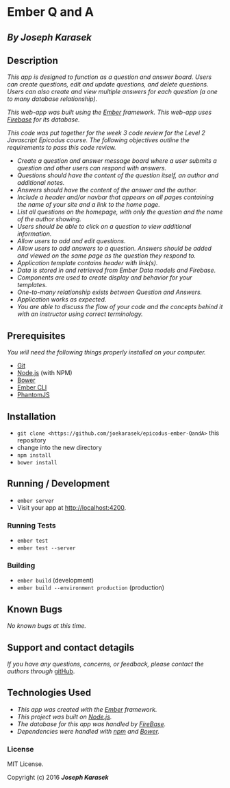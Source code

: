 # Ember Q and A

## _**By Joseph Karasek**_

## Description

_This app is designed to function as a question and answer board. Users can create questions, edit and update questions, and delete questions. Users can also create and view multiple answers for each question (a one to many database relationship)._

_This web-app was built using the [Ember](http://emberjs.com/) framework. This web-app uses [Firebase](https://www.firebase.com/) for its database._

_This code was put together for the week 3 code review for the Level 2 Javascript Epicodus course. The following objectives outline the requirements to pass this code review._

* _Create a question and answer message board where a user submits a question and other users can respond with answers._
* _Questions should have the content of the question itself, an author and additional notes._
* _Answers should have the content of the answer and the author._
* _Include a header and/or navbar that appears on all pages containing the name of your site and a link to the home page._
* _List all questions on the homepage, with only the question and the name of the author showing._
* _Users should be able to click on a question to view additional information._
* _Allow users to add and edit questions._
* _Allow users to add answers to a question. Answers should be added and viewed on the same page as the question they respond to._
* _Application template contains header with link(s)._
* _Data is stored in and retrieved from Ember Data models and Firebase._
* _Components are used to create display and behavior for your templates._
* _One-to-many relationship exists between Question and Answers._
* _Application works as expected._
* _You are able to discuss the flow of your code and the concepts behind it with an instructor using correct terminology._

## Prerequisites

_You will need the following things properly installed on your computer._

* [Git](http://git-scm.com/)
* [Node.js](http://nodejs.org/) (with NPM)
* [Bower](http://bower.io/)
* [Ember CLI](http://ember-cli.com/)
* [PhantomJS](http://phantomjs.org/)

## Installation

* `git clone <https://github.com/joekarasek/epicodus-ember-QandA>` this repository
* change into the new directory
* `npm install`
* `bower install`

## Running / Development

* `ember server`
* Visit your app at [http://localhost:4200](http://localhost:4200).

### Running Tests

* `ember test`
* `ember test --server`

### Building

* `ember build` (development)
* `ember build --environment production` (production)

## Known Bugs

_No known bugs at this time._

## Support and contact detagils

_If you have any questions, concerns, or feedback, please contact the authors through_ [gitHub](https://github.com/joekarasek/).

## Technologies Used

* _This app was created with the [Ember](http://emberjs.com/) framework._
* _This project was built on [Node.js](https://nodejs.org/en/)._
* _The database for this app was handled by [FireBase](https://www.firebase.com/)._
* _Dependencies were handled with [npm](https://www.npmjs.com/) and [Bower](http://bower.io/)._

### License

MIT License.

Copyright (c) 2016 **_Joseph Karasek_**
